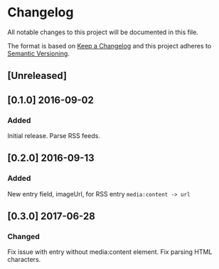 # Changelog

All notable changes to this project will be documented in this file.

The format is based on [Keep a Changelog](http://keepachangelog.com/en/1.0.0/)
and this project adheres to [Semantic Versioning](http://semver.org/spec/v2.0.0.html).

## [Unreleased]

## [0.1.0] 2016-09-02
### Added
Initial release. Parse RSS feeds.

## [0.2.0] 2016-09-13
### Added
New entry field, imageUrl, for RSS entry ```media:content -> url```

## [0.3.0] 2017-06-28 
### Changed
Fix issue with entry without media:content element.
Fix parsing HTML characters.

